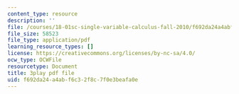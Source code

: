 ```yaml
---
content_type: resource
description: ''
file: /courses/18-01sc-single-variable-calculus-fall-2010/f692da24a4abf6c32f8c7f0e3beafa0e_eRCN3daFCmU.pdf
file_size: 58523
file_type: application/pdf
learning_resource_types: []
license: https://creativecommons.org/licenses/by-nc-sa/4.0/
ocw_type: OCWFile
resourcetype: Document
title: 3play pdf file
uid: f692da24-a4ab-f6c3-2f8c-7f0e3beafa0e
---
```


